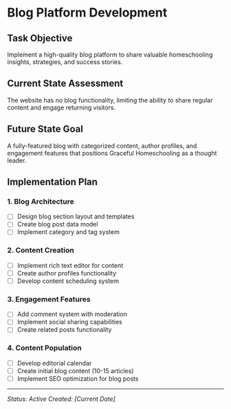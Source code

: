 # Blog Platform Development

## Task Objective
Implement a high-quality blog platform to share valuable homeschooling insights, strategies, and success stories.

## Current State Assessment
The website has no blog functionality, limiting the ability to share regular content and engage returning visitors.

## Future State Goal
A fully-featured blog with categorized content, author profiles, and engagement features that positions Graceful Homeschooling as a thought leader.

## Implementation Plan

### 1. Blog Architecture
- [ ] Design blog section layout and templates
- [ ] Create blog post data model
- [ ] Implement category and tag system

### 2. Content Creation
- [ ] Implement rich text editor for content
- [ ] Create author profiles functionality
- [ ] Develop content scheduling system

### 3. Engagement Features
- [ ] Add comment system with moderation
- [ ] Implement social sharing capabilities
- [ ] Create related posts functionality

### 4. Content Population
- [ ] Develop editorial calendar
- [ ] Create initial blog content (10-15 articles)
- [ ] Implement SEO optimization for blog posts

---

*Status: Active*
*Created: [Current Date]* 